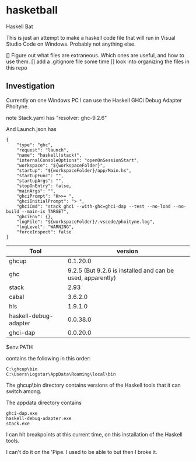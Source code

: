 # hasketball
Haskell Bat

This is just an attempt to make a haskell code file that will run in Visual Studio Code on Windows. Probably not anything else.

[] Figure out what files are extraneous. Which ones are useful, and how to use them.
[] add a .gitignore file some time
[] look into organizing the files in this repo

## Investigation

Currently on one Windows PC I can use the Haskell GHCi Debug Adapter Phoityne.

note Stack.yaml has "resolver: ghc-9.2.6"

And Launch.json has 

```
{
    "type": "ghc",
    "request": "launch",
    "name": "haskell(stack)",
    "internalConsoleOptions": "openOnSessionStart",
    "workspace": "${workspaceFolder}",
    "startup": "${workspaceFolder}/app/Main.hs",
    "startupFunc": "",
    "startupArgs": "",
    "stopOnEntry": false,
    "mainArgs": "",
    "ghciPrompt": "H>>= ",
    "ghciInitialPrompt": "> ",
    "ghciCmd": "stack ghci --with-ghc=ghci-dap --test --no-load --no-build --main-is TARGET",
    "ghciEnv": {},
    "logFile": "${workspaceFolder}/.vscode/phoityne.log",
    "logLevel": "WARNING",
    "forceInspect": false
}
```

| Tool    | version     |
|---------|-------------|
| ghcup   |  0.1.20.0      |
| ghc   |   9.2.5 (But 9.2.6 is installed and can be used, apparently)   |
| stack   | 2.93       |
| cabal   |  3.6.2.0    |
| hls   |   1.9.1.0   |
| haskell-debug-adapter | 0.0.38.0 |
| ghci-dap | 0.0.20.0 |


$env:PATH

contains the following in this order:
```
C:\ghcup\bin
C:\Users\Logstar\AppData\Roaming\local\bin
```
The ghcup\bin directory contains versions of the Haskell tools that it can switch among.

The appdata directory contains 
```
ghci-dap.exe
haskell-debug-adapter.exe
stack.exe
```

I can hit breakpoints at this current time, on this installation of the Haskell tools.

I can't do it on the 'Pipe.  I used to be able to but then I broke it.
